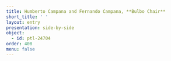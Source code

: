 ```yaml
---
title: Humberto Campana and Fernando Campana, **Bulbo Chair**
short_title: ' '
layout: entry
presentation: side-by-side
object:
  - id: ptl-24704
order: 408
menu: false
---
```

